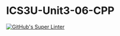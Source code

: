 # ICS3U-Unit3-06-CPP

[![GitHub's Super Linter](https://github.com/Aidan-Lalonde-Novales/ICS3U-Unit3-06-CPP/workflows/GitHub's%20Super%20Linter/badge.svg)](https://github.com/Aidan-Lalonde-Novales/ICS3U-Unit3-06-CPP/actions)

